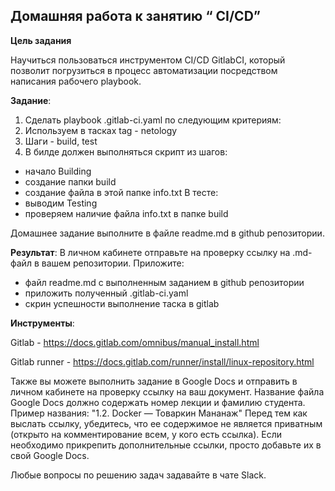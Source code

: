 ## Домашняя работа к занятию “ CI/CD”
**Цель задания**

Научиться пользоваться инструментом CI/CD GitlabCI, который позволит погрузиться в процесс автоматизации посредством написания рабочего playbook.

**Задание**:

1. Сделать playbook .gitlab-ci.yaml по следующим критериям:
2. Используем в тасках tag - netology
3. Шаги - build, test
4. В билде должен выполняться скрипт из шагов: 
- начало Building
- создание папки build
- создание файла в этой папке info.txt
В тесте:
- выводим Testing
- проверяем наличие файла info.txt в папке build 

Домашнее задание выполните в файле readme.md в github репозитории.

**Результат**: 
В личном кабинете отправьте на проверку ссылку на .md-файл в вашем репозитории. Приложите:
- файл readme.md с выполненным заданием в github репозитории 
- приложить полученный .gitlab-ci.yaml 
- скрин успешности выполнение таска в gitlab

**Инструменты**:

Gitlab - https://docs.gitlab.com/omnibus/manual_install.html 

Gitlab runner - https://docs.gitlab.com/runner/install/linux-repository.html  


Также вы можете выполнить задание в Google Docs и отправить в личном кабинете на проверку ссылку на ваш документ. Название файла Google Docs должно содержать номер лекции и фамилию студента. Пример названия: "1.2. Docker — Товаркин Мананаж" Перед тем как выслать ссылку, убедитесь, что ее содержимое не является приватным (открыто на комментирование всем, у кого есть ссылка). Если необходимо прикрепить дополнительные ссылки, просто добавьте их в свой Google Docs.

Любые вопросы по решению задач задавайте в чате Slack.
